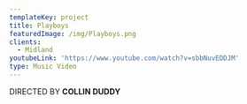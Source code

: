 ```yaml
---
templateKey: project
title: Playboys
featuredImage: /img/Playboys.png
clients:
  - Midland
youtubeLink: 'https://www.youtube.com/watch?v=sbbNuvEDDJM'
type: Music Video
---
```

DIRECTED BY **COLLIN DUDDY**
